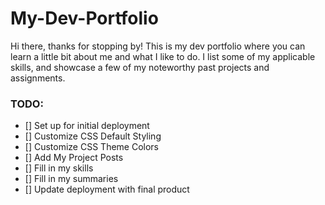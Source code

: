 # My-Dev-Portfolio
Hi there, thanks for stopping by! This is my dev portfolio where you can learn a little bit about me and what I like to do. I list some of my applicable skills, and showcase a few of my noteworthy past projects and assignments.

### TODO:
- [] Set up for initial deployment
- [] Customize CSS Default Styling
- [] Customize CSS Theme Colors
- [] Add My Project Posts
- [] Fill in my skills
- [] Fill in my summaries
- [] Update deployment with final product
